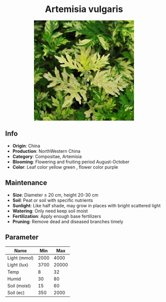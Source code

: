 <h1 align='center'>Artemisia vulgaris</h1>
<p align="center">
    <img 
        align='center'
        width='320'
        src="../images/artemisia vulgaris.png" 
        alt='Artemisia vulgaris' />
</p>

## Info

 - **Origin**: China
 - **Production**: NorthWestern China
 - **Category**: Compositae, Artemisia
 - **Blooming**: Flowering and fruiting period August-October
 - **Color**: Leaf color yellow green , flower color purple

## Maintenance

 - **Size**: Diameter ≥ 20 cm, height 20-30 cm
 - **Soil**: Peat or soil with specific nutrients
 - **Sunlight**: Like half shade, may grow in places with bright scattered light
 - **Watering**: Only need keep soil moist
 - **Fertilization**: Apply enough base fertilizers
 - **Pruning**: Remove dead and diseased branches timely

## Parameter

| Name         | Min  | Max   |
|--------------|------|-------|
| Light (mmol) | 2000 | 4000  |
| Light (lux)  | 3700 | 20000 |
| Temp         | 8    | 32    |
| Humid        | 30   | 80    |
| Soil (moist) | 15   | 60    |
| Soil (ec)    | 350  | 2000  |